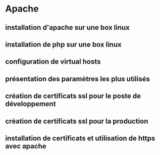 # Apache

## installation d'apache sur une box linux

## installation de php sur une box linux

## configuration de virtual hosts

## présentation des paramètres les plus utilisés

## création de certificats ssl pour le poste de développement

## création de certificats ssl pour la production

## installation de certificats et utilisation de https avec apache
